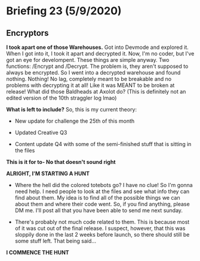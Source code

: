# Briefing 23 (5/9/2020)

## Encryptors

**I took apart one of those Warehouses.** Got into Devmode and explored it. When I got into it, I took it apart and decrypted it. Now, I'm no coder, but I've got an eye for develompent. These things are simple anyway. Two functions: /Encrypt and /Decrypt. The problem is, they aren't supposed to always be encrypted. So I went into a decrypted warehouse and found nothing. Nothing! No lag, completely meant to be breakable and no problems with decrypting it at all! Like it was MEANT to be broken at release! What did those Baldheads at Axolot do? (This is definitely not an edited version of the 10th straggler log lmao)

**What is left to include?** So, this is my current theory:

- New update for challenge the 25th of this month

- Updated Creative Q3

- Content update Q4 with some of the semi-finished stuff that is sitting in the files

**This is it for to- No that doesn't sound right**

**ALRIGHT, I'M STARTING A HUNT**

- Where the hell did the colored totebots go? I have no clue! So I'm gonna need help. I need people to look at the files and see what info they can find about them. My idea is to find all of the possible things we can about them and where their code went. So, if you find anything, please DM me. I'll post all that you have been able to send me next sunday.

- There's probably not much code related to them. This is because most of it was cut out of the final release. I suspect, however, that this was sloppily done in the last 2 weeks before launch, so there should still be some stuff left. That being said...

**I COMMENCE THE HUNT**
